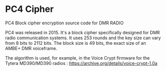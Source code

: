 # PC4 Cipher
PC4 Block cipher encryption source code for DMR RADIO

PC4 was released in 2015. It's a block cipher specifically designed for DMR radio communication systems. It uses 253 rounds and the key size can vary from 8 bits to 2112 bits. The block size is 49 bits, the exact size of an AMBE+ DMR voiceframe.

The algorithm is used, for example, in the Voice Crypt firmware for the Tytera MD390/MD390 radios :
https://archive.org/details/voice-crypt-1.0a



